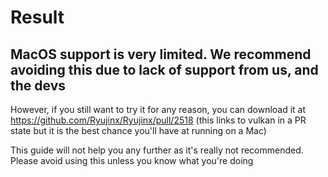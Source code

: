 # Result

## MacOS support is very limited. We recommend avoiding this due to lack of support from us, and the devs

However, if you still want to try it for any reason, you can download it at https://github.com/Ryujinx/Ryujinx/pull/2518 (this links to vulkan in a PR state but it is the best chance you'll have at running on a Mac)

This guide will not help you any further as it's really not recommended. Please avoid using this unless you know what you're doing
